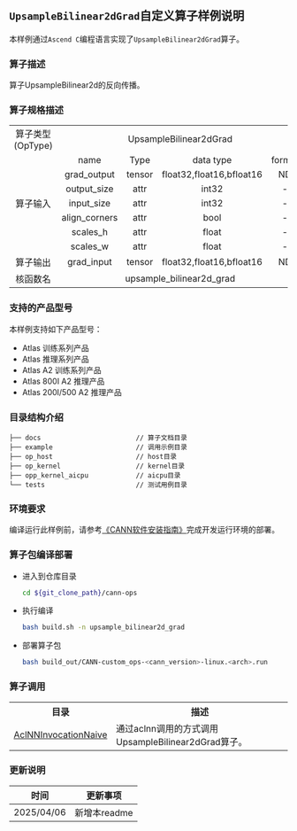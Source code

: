 ## `UpsampleBilinear2dGrad`自定义算子样例说明 
本样例通过`Ascend C`编程语言实现了`UpsampleBilinear2dGrad`算子。

### 算子描述
算子UpsampleBilinear2d的反向传播。

### 算子规格描述

<table>
<tr><td rowspan="1" align="center">算子类型(OpType)</td><td colspan="4" align="center">UpsampleBilinear2dGrad</td></tr>
</tr>
<tr><td rowspan="7" align="center">算子输入</td><td align="center">name</td><td align="center">Type</td><td align="center">data type</td><td align="center">format</td></tr>
<tr><td align="center">grad_output</td><td align="center">tensor</td><td align="center">float32,float16,bfloat16</td><td align="center">ND</td></tr>
<tr><td align="center">output_size</td><td align="center">attr</td><td align="center">int32</td><td align="center">-</td></tr>
<tr><td align="center">input_size</td><td align="center">attr</td><td align="center">int32</td><td align="center">-</td></tr>
<tr><td align="center">align_corners</td><td align="center">attr</td><td align="center">bool</td><td align="center">-</td></tr>
<tr><td align="center">scales_h</td><td align="center">attr</td><td align="center">float</td><td align="center">-</td></tr>
<tr><td align="center">scales_w</td><td align="center">attr</td><td align="center">float</td><td align="center">-</td></tr>
</tr>
</tr>
<tr><td rowspan="1" align="center">算子输出</td><td align="center">grad_input</td><td align="center">tensor</td><td align="center">float32,float16,bfloat16</td><td align="center">ND</td></tr>
</tr>
<tr><td rowspan="1" align="center">核函数名</td><td colspan="4" align="center">upsample_bilinear2d_grad</td></tr>
</table>

### 支持的产品型号
本样例支持如下产品型号：
- Atlas 训练系列产品
- Atlas 推理系列产品
- Atlas A2 训练系列产品
- Atlas 800I A2 推理产品
- Atlas 200I/500 A2 推理产品

### 目录结构介绍
```
├── docs                        // 算子文档目录
├── example                     // 调用示例目录
├── op_host                     // host目录
├── op_kernel                   // kernel目录
├── opp_kernel_aicpu            // aicpu目录
└── tests                       // 测试用例目录
```

### 环境要求
编译运行此样例前，请参考[《CANN软件安装指南》](https://hiascend.com/document/redirect/CannCommunityInstSoftware)完成开发运行环境的部署。

### 算子包编译部署
  - 进入到仓库目录

    ```bash
    cd ${git_clone_path}/cann-ops
    ```

  - 执行编译

    ```bash
    bash build.sh -n upsample_bilinear2d_grad
    ```

  - 部署算子包

    ```bash
    bash build_out/CANN-custom_ops-<cann_version>-linux.<arch>.run
    ```
### 算子调用
<table>
    <th>目录</th><th>描述</th>
    <tr>
        <td><a href="./examples/AclNNInvocationNaive"> AclNNInvocationNaive</td><td>通过aclnn调用的方式调用UpsampleBilinear2dGrad算子。</td>
    </tr>
</table>

### 更新说明
| 时间 | 更新事项 |
|----|------|
| 2025/04/06 | 新增本readme |